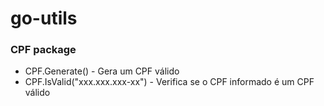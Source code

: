 # go-utils

### CPF package

- CPF.Generate() - Gera um CPF válido
- CPF.IsValid("xxx.xxx.xxx-xx") - Verifica se o CPF informado é um CPF válido
